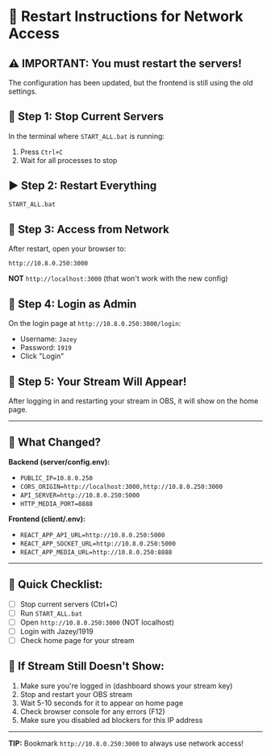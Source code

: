 # 🔄 Restart Instructions for Network Access

## ⚠️ IMPORTANT: You must restart the servers!

The configuration has been updated, but the frontend is still using the old settings.

## 🛑 Step 1: Stop Current Servers

In the terminal where `START_ALL.bat` is running:
1. Press `Ctrl+C`
2. Wait for all processes to stop

## ▶️ Step 2: Restart Everything

```bash
START_ALL.bat
```

## 📱 Step 3: Access from Network

After restart, open your browser to:
```
http://10.8.0.250:3000
```

**NOT** `http://localhost:3000` (that won't work with the new config)

## 🔑 Step 4: Login as Admin

On the login page at `http://10.8.0.250:3000/login`:
- Username: `Jazey`
- Password: `1919`
- Click "Login"

## 🎥 Step 5: Your Stream Will Appear!

After logging in and restarting your stream in OBS, it will show on the home page.

---

## 🔧 What Changed?

**Backend (server/config.env):**
- `PUBLIC_IP=10.8.0.250`
- `CORS_ORIGIN=http://localhost:3000,http://10.8.0.250:3000`
- `API_SERVER=http://10.8.0.250:5000`
- `HTTP_MEDIA_PORT=8888`

**Frontend (client/.env):**
- `REACT_APP_API_URL=http://10.8.0.250:5000`
- `REACT_APP_SOCKET_URL=http://10.8.0.250:5000`
- `REACT_APP_MEDIA_URL=http://10.8.0.250:8888`

---

## 📝 Quick Checklist:

- [ ] Stop current servers (Ctrl+C)
- [ ] Run `START_ALL.bat`
- [ ] Open `http://10.8.0.250:3000` (NOT localhost)
- [ ] Login with Jazey/1919
- [ ] Check home page for your stream

## 🚨 If Stream Still Doesn't Show:

1. Make sure you're logged in (dashboard shows your stream key)
2. Stop and restart your OBS stream
3. Wait 5-10 seconds for it to appear on home page
4. Check browser console for any errors (F12)
5. Make sure you disabled ad blockers for this IP address

---

**TIP:** Bookmark `http://10.8.0.250:3000` to always use network access!

